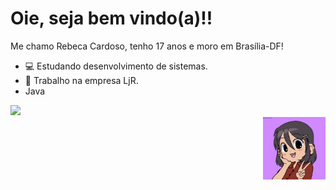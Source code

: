 # Oie, seja bem vindo(a)!!
Me chamo Rebeca Cardoso, tenho 17 anos e moro em Brasília-DF!
* 💻 Estudando desenvolvimento de sistemas.
* 💼 Trabalho na empresa LjR.                                               
* Java
 <img src="https://raw.githubusercontent.com/jmnote/z-icons/master/svg/java.svg" width="50px">

 <div style="display: flex; justify-content: end; width: 100%"> 
  <img src="ImagemPerfil.png" width="100px">
 </div>
